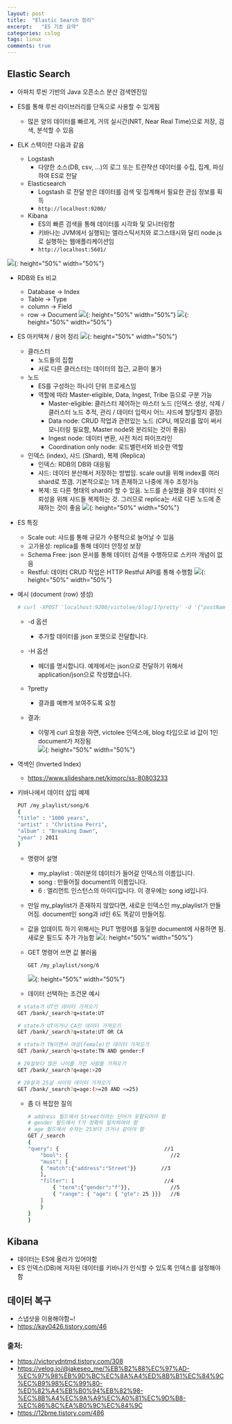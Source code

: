 ```yaml
---
layout: post
title:  "Elastic Search 정리"
excerpt:   "ES 기초 요약"
categories: cslog
tags: linux
comments: true
---
```


## Elastic Search
- 아파치 루씬 기반의 Java 오픈소스 분산 검색엔진임
- ES를 통해 루씬 라이브러리를 단독으로 사용할 수 있게됨
    - 많은 양의 데이터를 빠르게, 거의 실시간(NRT, Near Real Time)으로 저장, 검색, 분석할 수 있음


- ELK 스택이란 다음과 같음
    - Logstash
        - 다양한 소스(DB, csv, ...)의 로그 또는 트랸쟉션 데이터를 수집, 집계, 파싱하여 ES로 전달
    - Elasticsearch
        - Logstash 로 전달 받은 데이터를 검색 및 집계해서 필요한 관심 정보를 획득
        - ```http://localhost:9200/```
    - Kibana
        - ES의 빠른 검색을 통해 데이터를 시각화 및 모니터링함
        - 키바나는 JVM에서 실행되는 엘라스틱서치와 로그스태시와 달리 node.js로 실행하는 웹애플리케이션임
        - ```http://localhost:5601/```

![](/img/2020-05-14-14-47-09.png){: height="50%" width="50%"}

- RDB와 Es 비교
    - Database  -> Index
    - Table -> Type
    - column -> Field
    - row -> Document
![](/img/2020-05-14-14-46-56.png){: height="50%" width="50%"}
![](/img/2020-05-14-14-47-43.png){: height="50%" width="50%"}


- ES 아키텍쳐 / 용어 정리
![](/img/2020-05-14-14-48-39.png){: height="50%" width="50%"}
    - 클러스터
        - 노드들의 집합
        - 서로 다른 클러스터는 데이터의 접근, 교환이 불가
    - 노드
        - ES를 구성하는 하나이 단위 프로세스임
        - 역할에 따라 Master-eligible, Data, Ingest, Tribe 등으로 구분 가능
            - Master-eligible: 클러스터 제어하는 마스터 노드 (인덱스 생상, 삭제 / 클러스터 노드 추적, 관리 / 데이터 입력시 어느 샤드에 할당할지 결정)
            - Data node: CRUD 작업과 관련있는 노드 (CPU, 메모리를 많이 써서 모니터링 필요함, Master node와 분리되는 것이 좋음)
            - Ingest node: 데이터 변환, 사전 처리 파이프라인
            -  Coordination only node: 로드밸런서와 비슷한 역할
    - 인덱스 (index), 샤드 (Shard), 복제 (Replica)
        - 인덱스: RDB의 DB와 대응됨
        - 샤드: 데이터 분산해서 저장하는 방법임. scale out을 위해 index를 여러 shard로 쪼갬. 기본적으로는 1개 존재하고 나중에 개수 조정가능
        - 복제: 또 다른 형태의 shard라 할 수 있음. 노드를 손실했을 경우 데이터 신뢰성을 위해 샤드들 복제하는 것. 그러므로 replica는 서로 다른 노드에 존재하는 것이 좋음
        ![](/img/2020-05-14-15-05-45.png){: height="50%" width="50%"}

- ES 특징
    - Scale out: 샤드를 통해 규모가 수평적으로 늘어날 수 있음
    - 고가용성: replica를 통해 데이터 안정성 보장
    - Schema Free: json 문서를 통해 데이터 검색을 수행하므로 스키마 개념이 없음
    - Restful: 데이터 CRUD 작업은 HTTP Restful API를 통해 수행함
    ![](/img/2020-05-14-15-07-47.png){: height="50%" width="50%"}


- 예시 (document (row) 생성)
    ```bash
    # curl -XPOST 'localhost:9200/victolee/blog/1?pretty' -d '{"postName" : "elasticsearch", "category" : "IT"}' -H 'Content-Type: application/json'
    ```
    - -d 옵션
        - 추가할 데이터를 json 포맷으로 전달합니다.
    - -H 옵션
        - 헤더를 명시합니다. 예제에서는 json으로 전달하기 위해서 application/json으로 작성했습니다.
    - ?pretty
        - 결과를 예쁘게 보여주도록 요청

    - 결과:
        - 이렇게 curl 요청을 하면, victolee 인덱스에, blog 타입으로 id 값이 1인 document가 저장됨        
        ![](/img/2020-05-14-15-17-07.png){: height="50%" width="50%"}


- 역색인 (Inverted Index)
    - https://www.slideshare.net/kjmorc/ss-80803233


- 키바나에서 데이터 삽입 예제

    ```bash
    PUT /my_playlist/song/6
    {
    "title" : "1000 years",
    "artist" : "Christina Perri",
    "album" : "Breaking Dawn",
    "year" : 2011
    }
    ```
    - 명령어 설명
        - my_playlist : 여러분의 데이터가 들어갈 인덱스의 이름입니다.
        - song : 만들어질 document의 이름입니다.
        - 6 : 엘리먼트 인스턴스의 아이디입니다. 이 경우에는 song id입니다.
    - 만일 my_playlist가 존재하지 않았다면, 새로운 인덱스인 my_playlist가 만들어짐. document인 song과 id인 6도 똑같이 만들어짐.

    - 값을 업데이트 하기 위해서는 PUT 명령어를 동일한 document에 사용하면 됨. 새로운 필드도 추가 가능함
    ![](/img/2020-05-14-17-39-18.png){: height="50%" width="50%"}

    - GET 명령어 쓰면 값 불러옴
        ```
        GET /my_playlist/song/6
        ```
        ![](/img/2020-05-14-17-40-20.png){: height="50%" width="50%"}

    - 데이터 선택하는 조건문 예시
    ```bash
    # state가 UT인 데이터 가져오기
    GET /bank/_search?q=state:UT

    # state가 UT이거나 CA인 데이터 가져오기
    GET /bank/_search?q=state:UT OR CA

    # state가 TN이면서 여성(female)인 데이터 가져오기
    GET /bank/_search?q=state:TN AND gender:F

    # 20살보다 많은 나이를 가진 사람들 가져오기
    GET /bank/_search?q=age:>20

    # 20살과 25살 사이의 데이터 가져오기
    GET /bank/_search?q=age:(>=20 AND <=25)
    ```

    - 좀 더 복잡한 질의
        ```bash
        # address 필드에서 Street이라는 단어가 포함되어야 함
        # gender 필드에서 f가 정확히 일치하여야 함
        # age 필드에서 숫자는 25보다 크거나 같아야 함
        GET /_search
        {
        "query": {                                  //1
            "bool": {                                 //2
            "must": [
            { "match":{"address":"Street"}}        //3
            ],
            "filter": [                             //4
                { "term":{"gender":"f"}},             //5
                { "range": { "age": { "gte": 25 }}}   //6
            ]
            }
        }
        }
        ```



## Kibana
- 데이터는 ES에 올라가 있어야함
- ES 인덱스(DB)에 저자된 데이터를 키바나가 인식할 수 있도록 인덱스를 설정해야함


## 데이터 복구
- 스냅샷을 이용해야함~!
- https://kay0426.tistory.com/46

### 출처:
- https://victorydntmd.tistory.com/308
- https://velog.io/@jakeseo_me/%EB%B2%88%EC%97%AD-%EC%97%98%EB%9D%BC%EC%8A%A4%ED%8B%B1%EC%84%9C%EC%B9%98%EC%99%80-%ED%82%A4%EB%B0%94%EB%82%98-%EC%8B%A4%EC%9A%A9%EC%A0%81%EC%9D%B8-%EC%86%8C%EA%B0%9C%EC%84%9C
- https://12bme.tistory.com/486
